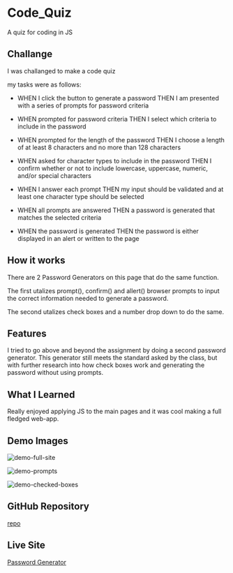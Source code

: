 # Code_Quiz
A quiz for coding in JS

## Challange

I was challanged to make a code quiz 

my tasks were as follows:

* WHEN I click the button to generate a password
THEN I am presented with a series of prompts for password criteria

* WHEN prompted for password criteria
THEN I select which criteria to include in the password

* WHEN prompted for the length of the password
THEN I choose a length of at least 8 
characters and no more than 128 characters

* WHEN asked for character types to include in the password
THEN I confirm whether or not to include lowercase, uppercase, numeric, and/or special characters

* WHEN I answer each prompt
THEN my input should be validated and at least one character type should be selected

* WHEN all prompts are answered
THEN a password is generated that matches the selected criteria

* WHEN the password is generated
THEN the password is either displayed in an alert or written to the page

## How it works

There are 2 Password Generators on this page that do the same function. 

The first utalizes prompt(), confirm() and allert() browser prompts to input the correct information needed to generate a password.

The second utalizes check boxes and a number drop down to do the same.

## Features

I tried to go above and beyond the assignment by doing a second password generator. This generator still meets the standard asked by the class, but with further research into how check boxes work and generating the password without using prompts.

## What I Learned

Really enjoyed applying JS to the main pages and it was cool making a full fledged web-app.

## Demo Images

![demo-full-site](./demo_photos/Screenshot%202023-05-09%20at%202.27.20%20PM.png)

![demo-prompts](./demo_photos/Screenshot%202023-05-09%20at%202.27.48%20PM.png)

![demo-checked-boxes](./demo_photos/Screenshot%202023-05-09%20at%202.28.11%20PM.png)


## GitHub Repository

[repo](https://github.com/1willcobb/Password_Generator)

## Live Site

[Password Generator](https://1willcobb.github.io/Password_Generator/)